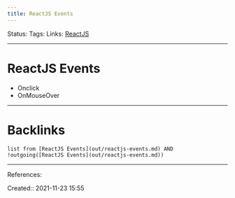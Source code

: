 ```yaml
---
title: ReactJS Events
---
```

Status: 
Tags: 
Links: [ReactJS](out/reactjs.md)
___
# ReactJS Events
- Onclick
- OnMouseOver


___
# Backlinks
```dataview
list from [ReactJS Events](out/reactjs-events.md) AND !outgoing([ReactJS Events](out/reactjs-events.md))
```
___
References:

Created:: 2021-11-23 15:55
